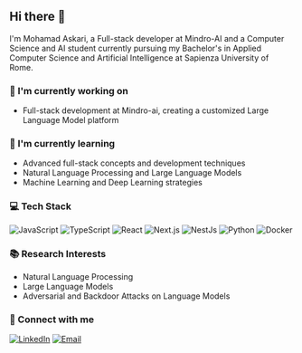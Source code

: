 ## Hi there 👋

I'm Mohamad Askari, a Full-stack developer at Mindro-AI and a Computer Science and AI student currently pursuing my Bachelor's in Applied Computer Science and Artificial Intelligence at Sapienza University of Rome.

### 🔭 I'm currently working on
- Full-stack development at Mindro-ai, creating a customized Large Language Model platform

### 🌱 I'm currently learning
- Advanced full-stack concepts and development techniques
- Natural Language Processing and Large Language Models
- Machine Learning and Deep Learning strategies

### 💻 Tech Stack
![JavaScript](https://img.shields.io/badge/-JavaScript-black?style=flat-square&logo=javascript)
![TypeScript](https://img.shields.io/badge/-TypeScript-007ACC?style=flat-square&logo=typescript)
![React](https://img.shields.io/badge/-React-black?style=flat-square&logo=react)
![Next.js](https://img.shields.io/badge/-Next.js-black?style=flat-square&logo=next.js)
![NestJs](https://img.shields.io/badge/-NestJs-black?style=flat-square&logo=nestjs)
![Python](https://img.shields.io/badge/-Python-black?style=flat-square&logo=Python)
![Docker](https://img.shields.io/badge/-Docker-black?style=flat-square&logo=docker)


### 📚 Research Interests
- Natural Language Processing
- Large Language Models
- Adversarial and Backdoor Attacks on Language Models

### 🤝 Connect with me
[![LinkedIn](https://img.shields.io/badge/-LinkedIn-blue?style=flat-square&logo=Linkedin&logoColor=white)](https://www.linkedin.com/in/mohamadaskari)
[![Email](https://img.shields.io/badge/-Email-red?style=flat-square&logo=Gmail&logoColor=white)](mailto:mohamadaskari.ap@gmail.com)

